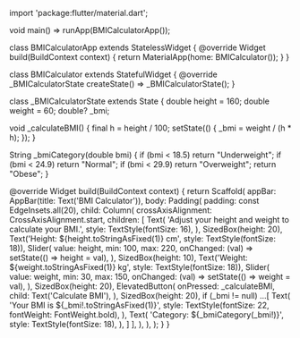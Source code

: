 import 'package:flutter/material.dart';

void main() => runApp(BMICalculatorApp());

class BMICalculatorApp extends StatelessWidget {
  @override
  Widget build(BuildContext context) {
    return MaterialApp(home: BMICalculator());
  }
}

class BMICalculator extends StatefulWidget {
  @override
  _BMICalculatorState createState() => _BMICalculatorState();
}

class _BMICalculatorState extends State<BMICalculator> {
  double height = 160;
  double weight = 60;
  double? _bmi;

  void _calculateBMI() {
    final h = height / 100;
    setState(() {
      _bmi = weight / (h * h);
    });
  }

  String _bmiCategory(double bmi) {
    if (bmi < 18.5) return "Underweight";
    if (bmi < 24.9) return "Normal";
    if (bmi < 29.9) return "Overweight";
    return "Obese";
  }

  @override
  Widget build(BuildContext context) {
    return Scaffold(
      appBar: AppBar(title: Text('BMI Calculator')),
      body: Padding(
        padding: const EdgeInsets.all(20),
        child: Column(
          crossAxisAlignment: CrossAxisAlignment.start,
          children: [
            Text(
              'Adjust your height and weight to calculate your BMI.',
              style: TextStyle(fontSize: 16),
            ),
            SizedBox(height: 20),
            Text('Height: ${height.toStringAsFixed(1)} cm',
                style: TextStyle(fontSize: 18)),
            Slider(
              value: height,
              min: 100,
              max: 220,
              onChanged: (val) => setState(() => height = val),
            ),
            SizedBox(height: 10),
            Text('Weight: ${weight.toStringAsFixed(1)} kg',
                style: TextStyle(fontSize: 18)),
            Slider(
              value: weight,
              min: 30,
              max: 150,
              onChanged: (val) => setState(() => weight = val),
            ),
            SizedBox(height: 20),
            ElevatedButton(
              onPressed: _calculateBMI,
              child: Text('Calculate BMI'),
            ),
            SizedBox(height: 20),
            if (_bmi != null) ...[
              Text(
                'Your BMI is ${_bmi!.toStringAsFixed(1)}',
                style: TextStyle(fontSize: 22, fontWeight: FontWeight.bold),
              ),
              Text(
                'Category: ${_bmiCategory(_bmi!)}',
                style: TextStyle(fontSize: 18),
              ),
            ]
          ],
        ),
      ),
    );
  }
}
